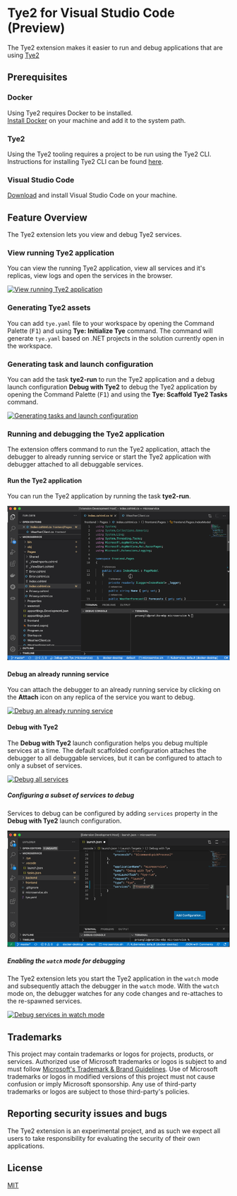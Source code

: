 # Tye2 for Visual Studio Code (Preview)

The Tye2 extension makes it easier to run and debug applications that are using [Tye2](https://github.com/tye-v2/tye2)

## Prerequisites

### Docker

Using Tye2 requires Docker to be installed.\
[Install Docker](https://docs.docker.com/get-docker/) on your machine and add it to the system path.

### Tye2

Using the Tye2 tooling requires a project to be run using the Tye2 CLI.\
Instructions for installing Tye2 CLI can be found [here](https://www.tye2.org/getting-started.html).

### Visual Studio Code
[Download](https://code.visualstudio.com/Download) and install Visual Studio Code on your machine.

## Feature Overview
The Tye2 extension lets you view and debug Tye2 services.

### View running Tye2 application
You can view the running Tye2 application, view all services and it's replicas, view logs and open the services in the browser.

[![View running Tye2 application](https://aka.ms/tye-dashboard-t)](https://aka.ms/tye-dashboard-v)

### Generating Tye2 assets
You can add `tye.yaml` file to your workspace by opening the Command Palette (<kbd>F1</kbd>) and using **Tye: Initialize Tye** command. The command will generate `tye.yaml` based on .NET projects in the solution currently open in the workspace.

### Generating task and launch configuration
You can add the task **tye2-run** to run the Tye2 application and a debug launch configuration **Debug with Tye2** to debug the Tye2 application by opening the Command Palette (<kbd>F1</kbd>) and using the **Tye: Scaffold Tye2 Tasks** command.

[![Generating tasks and launch configuration](https://aka.ms/tye-scaffold-t)](https://aka.ms/tye-scaffold-v)

### Running and debugging the Tye2 application
The extension offers command to run the Tye2 application, attach the debugger to already running service or start the Tye2 application with debugger attached to all debuggable services.

#### Run the Tye2 application
You can run the Tye2 application by running the task **tye2-run**.

![Run the Tye2 application](resources/readme/tye-run.gif)

#### Debug an already running service
You can attach the debugger to an already running service by clicking on the **Attach** icon on any replica of the service you want to debug.

[![Debug an already running service](https://aka.ms/tye-debug-attach-t)](https://aka.ms/tye-debug-attach-v)

#### Debug with Tye2
The **Debug with Tye2** launch configuration helps you debug multiple services at a time.
The default scaffolded configuration attaches the debugger to all debuggable services, but it can be configured to attach to only a subset of services.

[![Debug all services](https://aka.ms/tye-debug-all-t)](https://aka.ms/tye-debug-all-v)

##### Configuring a subset of services to debug
Services to debug can be configured by adding `services` property in the **Debug with Tye2** launch configuration.

![Configuring subset of services for debugging](resources/readme/debug-subset.png)

##### Enabling the `watch` mode for debugging
The Tye2 extension lets you start the Tye2 application in the `watch` mode and subsequently attach the debugger in the `watch` mode. With the `watch` mode on, the debugger watches for any code changes and re-attaches to the re-spawned services.

[![Debug services in watch mode](https://aka.ms/tye-watch-t)](https://aka.ms/tye-watch-v)

## Trademarks

This project may contain trademarks or logos for projects, products, or services. Authorized use of Microsoft trademarks or logos is subject to and must follow [Microsoft's Trademark & Brand Guidelines](https://www.microsoft.com/en-us/legal/intellectualproperty/trademarks/usage/general). Use of Microsoft trademarks or logos in modified versions of this project must not cause confusion or imply Microsoft sponsorship. Any use of third-party trademarks or logos are subject to those third-party's policies.

## Reporting security issues and bugs

The Tye2 extension is an experimental project, and as such we expect all users to take responsibility for evaluating the security of their own applications.

## License

[MIT](LICENSE)
